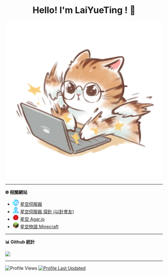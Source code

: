 <h1 align="center">Hello! I'm LaiYueTing ! 👋</h1>

<p align="center">
    <img src="https://github.com/LaiYueTing/LaiYueTing/blob/main/images/cat.png">
</p>

-------

**🌐 相關網站**

- <img src="https://github.com/LaiYueTing/LaiYueTing/blob/main/images/internet.png" width="20" /> [星空伺服器](https://portal.xingkong.tw/)
- <img src="https://github.com/LaiYueTing/LaiYueTing/blob/main/images/network.png" width="20" /> [星空伺服器 探針 (以針會友)](https://probe.xingkong.tw/)
- <img src="https://github.com/LaiYueTing/LaiYueTing/blob/main/images/agario.png" width="20" /> [星空 Agar.io](https://agario.xingkong.tw/)
- <img src="https://github.com/LaiYueTing/LaiYueTing/blob/main/images/minecraft.png" width="20" /> [星空物語 Minecraft](https://xingkong.tw/)

-------

**📊 Github 統計**

<a href="https://github.com/LaiYueTing/github-readme-stats">
    <img align="center" src="https://github-readme-stats.vercel.app/api?username=LaiYueTing&show_icons=true" />
</a>

-------
![Profile Views](https://komarev.com/ghpvc/?username=LaiYueTing&style=for-the-badge)
[![Profile Last Updated](https://img.shields.io/github/last-commit/LaiYueTing/LaiYueTing?label=Last%20Updated&style=for-the-badge)](https://github.com/LaiYueTing/LaiYueTing/commits)
